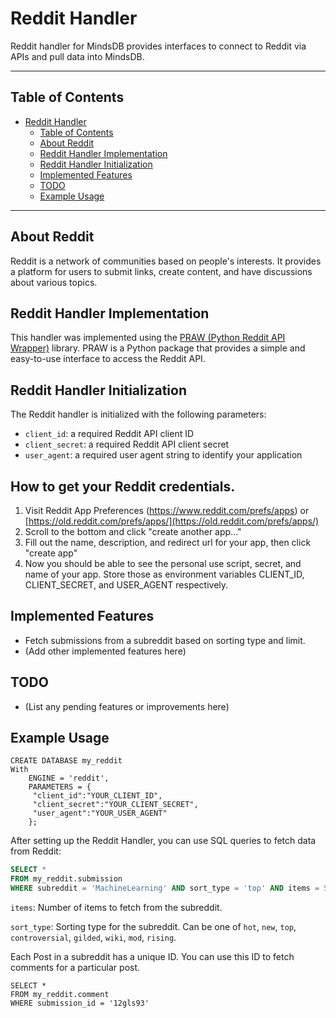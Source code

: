 # Reddit Handler

Reddit handler for MindsDB provides interfaces to connect to Reddit via APIs and pull data into MindsDB.

---

## Table of Contents

- [Reddit Handler](#reddit-handler)
  - [Table of Contents](#table-of-contents)
  - [About Reddit](#about-reddit)
  - [Reddit Handler Implementation](#reddit-handler-implementation)
  - [Reddit Handler Initialization](#reddit-handler-initialization)
  - [Implemented Features](#implemented-features)
  - [TODO](#todo)
  - [Example Usage](#example-usage)

---

## About Reddit

Reddit is a network of communities based on people's interests. It provides a platform for users to submit links, create content, and have discussions about various topics.

## Reddit Handler Implementation

This handler was implemented using the [PRAW (Python Reddit API Wrapper)](https://praw.readthedocs.io/en/latest/) library. PRAW is a Python package that provides a simple and easy-to-use interface to access the Reddit API.

## Reddit Handler Initialization

The Reddit handler is initialized with the following parameters:

- `client_id`: a required Reddit API client ID
- `client_secret`: a required Reddit API client secret
- `user_agent`: a required user agent string to identify your application

## How to get your Reddit credentials.

1. Visit Reddit App Preferences (https://www.reddit.com/prefs/apps) or [https://old.reddit.com/prefs/apps/](https://old.reddit.com/prefs/apps/)
2. Scroll to the bottom and click "create another app..."
3. Fill out the name, description, and redirect url for your app, then click "create app"
4. Now you should be able to see the personal use script, secret, and name of your app. Store those as environment variables CLIENT_ID, CLIENT_SECRET, and USER_AGENT respectively.

## Implemented Features

- Fetch submissions from a subreddit based on sorting type and limit.
- (Add other implemented features here)

## TODO

- (List any pending features or improvements here)

## Example Usage

```
CREATE DATABASE my_reddit
With
    ENGINE = 'reddit',
    PARAMETERS = {
     "client_id":"YOUR_CLIENT_ID",
     "client_secret":"YOUR_CLIENT_SECRET",
     "user_agent":"YOUR_USER_AGENT"
    };
```

After setting up the Reddit Handler, you can use SQL queries to fetch data from Reddit:

```sql
SELECT *
FROM my_reddit.submission
WHERE subreddit = 'MachineLearning' AND sort_type = 'top' AND items = 5;
```

`items`: Number of items to fetch from the subreddit.

`sort_type`: Sorting type for the subreddit. Can be one of `hot`, `new`, `top`, `controversial`, `gilded`, `wiki`, `mod`, `rising`.

Each Post in a subreddit has a unique ID. You can use this ID to fetch comments for a particular post.

```
SELECT *
FROM my_reddit.comment
WHERE submission_id = '12gls93'
```
